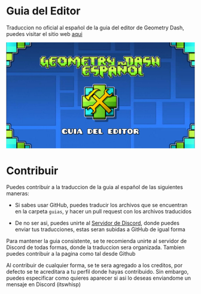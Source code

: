 # Guia del Editor
Traduccion no oficial al español de la guia del editor de Geometry Dash, puedes visitar el sitio web [aqui](https://guia.jorge603.xyz)

![](GuiaEditor.png)

# Contribuir
Puedes contribuir a la traduccion de la guia al español de las siguientes maneras:

- Si sabes usar GitHub, puedes traducir los archivos que se encuentran en la carpeta `guias`, y hacer un pull request con los archivos traducidos

- De no ser asi, puedes unirte al [Servidor de Discord](https://discord.gg/aWC55M4q4v), donde puedes enviar tus traducciones, estas seran subidas a GitHub de igual forma

Para mantener la guia consistente, se te recomienda unirte al servidor de Discord de todas formas, donde la traduccion sera organizada. Tambien puedes contribuir a la pagina como tal desde Github

Al contribuir de cualquier forma, se te sera agregado a los creditos, por defecto se te acreditara a tu perfil donde hayas contribuido. Sin embargo, puedes especificar como quieres aparecer si asi lo deseas enviandome un mensaje en Discord (itswhisp)
